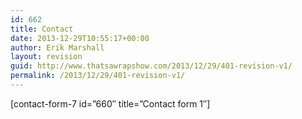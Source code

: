 ```yaml
---
id: 662
title: Contact
date: 2013-12-29T10:55:17+00:00
author: Erik Marshall
layout: revision
guid: http://www.thatsawrapshow.com/2013/12/29/401-revision-v1/
permalink: /2013/12/29/401-revision-v1/
---
```

[contact-form-7 id=&#8221;660&#8243; title=&#8221;Contact form 1&#8243;]